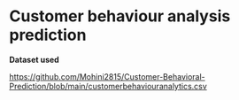 # **Customer behaviour analysis prediction**
**Dataset used**

https://github.com/Mohini2815/Customer-Behavioral-Prediction/blob/main/customerbehaviouranalytics.csv
